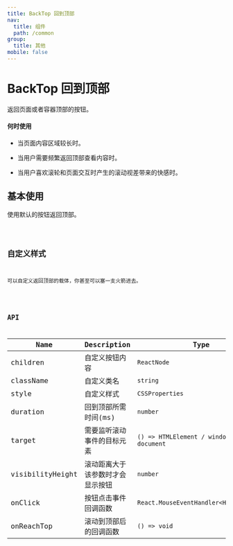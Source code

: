 ```yaml
---
title: BackTop 回到顶部
nav:
  title: 组件
  path: /common
group:
  title: 其他
mobile: false
---
```


# BackTop 回到顶部

返回页面或者容器顶部的按钮。

#### 何时使用

- 当页面内容区域较长时。

- 当用户需要频繁返回顶部查看内容时。

- 当用户喜欢滚轮和页面交互时产生的滚动视差带来的快感时。

## 基本使用

使用默认的按钮返回顶部。

<code src="./demos/index1.tsx" />

## 自定义样式

可以自定义返回顶部的载体，你甚至可以塞一支火箭进去。

<code src="./demos/index2.tsx" />

## API

| Name | Description | Type | Default |
| --- | --- | --- | --- |
| children | 自定义按钮内容 | `ReactNode` | `--` |
| className | 自定义类名 | `string` | `--` |
| style | 自定义样式 | `CSSProperties` | `--` |
| duration | 回到顶部所需时间(ms) | `number` | `450` |
| target | 需要监听滚动事件的目标元素 | `() => HTMLElement / window / document` | `window` |
| visibilityHeight | 滚动距离大于该参数时才会显示按钮 | `number` | `400` |
| onClick | 按钮点击事件回调函数 | `React.MouseEventHandler<HTMLElement>` | `--` |
| onReachTop | 滚动到顶部后的回调函数 | `() => void` | `--` |

